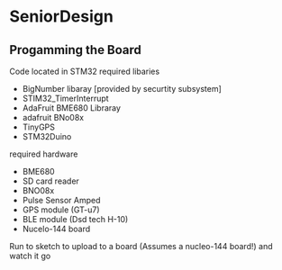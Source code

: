 # SeniorDesign

## Progamming the Board
Code located in STM32
required libaries
 * BigNumber libaray [provided by securtity subsystem]
 * STIM32_TimerInterrupt
 * AdaFruit BME680 Libraray
 * adafruit BNo08x
 * TinyGPS
 * STM32Duino

required hardware
 * BME680
 * SD card reader
 * BNO08x
 * Pulse Sensor Amped
 * GPS module (GT-u7)
 * BLE module (Dsd tech H-10)
 * Nucelo-144 board

Run to sketch to upload to a board (Assumes a nucleo-144 board!) and watch it go
